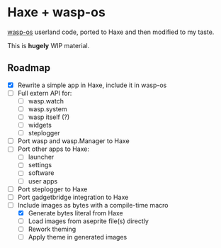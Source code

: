 # Haxe + wasp-os

[wasp-os](https://github.com/daniel-thompson/wasp-os) userland code, ported to Haxe and then modified to my taste.

This is **hugely** WIP material.

## Roadmap

* [x] Rewrite a simple app in Haxe, include it in wasp-os
* [ ] Full extern API for:
	* [ ] wasp.watch
	* [ ] wasp.system
	* [ ] wasp itself (?)
	* [ ] widgets
	* [ ] steplogger
* [ ] Port wasp and wasp.Manager to Haxe
* [ ] Port other apps to Haxe:
	* [ ] launcher
	* [ ] settings
	* [ ] software
	* [ ] user apps
* [ ] Port steplogger to Haxe
* [ ] Port gadgetbridge integration to Haxe
* [ ] Include images as bytes with a compile-time macro
	* [x] Generate bytes literal from Haxe
	* [ ] Load images from aseprite file(s) directly
	* [ ] Rework theming
	* [ ] Apply theme in generated images
